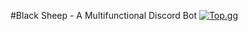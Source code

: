 #Black Sheep - A Multifunctional Discord Bot
[![Top.gg](https://top.gg/api/widget/716985864512864328.svg)](https://top.gg/bot/716985864512864328)
